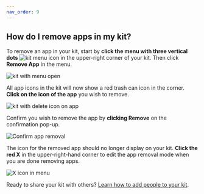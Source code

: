 ```yaml
---
nav_order: 9
---
```


## How do I remove apps in my kit?

To remove an app in your kit, start by **click the menu with three vertical dots** ![kit menu icon](images/image_24.png) in the upper-right corner of your kit.  Then click **Remove App** in the menu.

![kit with menu open](images/image_25.png)

All app icons in the kit will now show a red trash can icon in the corner.  **Click on the icon of the app** you wish to remove.

![kit with delete icon on app](images/image_26.png)

Confirm you wish to remove the app by **clicking Remove** on the confirmation pop-up.

![Confirm app removal](images/image_27.png)

The icon for the removed app should no longer display on your kit.  **Click the red X** in the upper-right-hand corner to edit the app removal mode when you are done removing apps.

![X icon in menu](images/image_28.png)

Ready to share your kit with others? [Learn how to add people to your kit](/how-do-i-add-people-to-my-kit.md).
